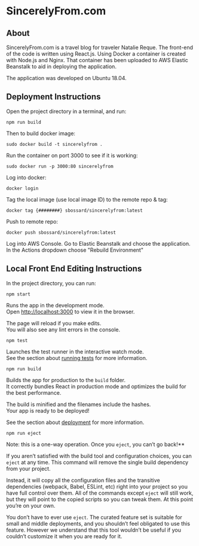 # SincerelyFrom.com

## About
SincerelyFrom.com is a travel blog for traveler Natalie Reque. The front-end of the code is written using React.js. Using Docker a container is created with Node.js and Nginx. That container has been uploaded to AWS Elastic Beanstalk to aid in deploying the application.

The application was developed on Ubuntu 18.04.

## Deployment Instructions

Open the project directory in a terminal, and run:

```npm run build```

Then to build docker image:

```sudo docker build -t sincerelyfrom .```

Run the container on port 3000 to see if it is working:

```sudo docker run -p 3000:80 sincerelyfrom```

Log into docker:

```docker login```

Tag the local image (use local image ID) to the remote repo & tag:

```docker tag {########} sbossard/sincerelyfrom:latest```

Push to remote repo:

```docker push sbossard/sincerelyfrom:latest```

Log into AWS Console. Go to Elastic Beanstalk and choose the application. In the Actions dropdown choose "Rebuild Environment"

## Local Front End Editing Instructions
In the project directory, you can run:

```npm start```

Runs the app in the development mode.<br />
Open [http://localhost:3000](http://localhost:3000) to view it in the browser.

The page will reload if you make edits.<br />
You will also see any lint errors in the console.

```npm test```

Launches the test runner in the interactive watch mode.<br />
See the section about [running tests](https://facebook.github.io/create-react-app/docs/running-tests) for more information.

```npm run build```

Builds the app for production to the `build` folder.<br />
It correctly bundles React in production mode and optimizes the build for the best performance.

The build is minified and the filenames include the hashes.<br />
Your app is ready to be deployed!

See the section about [deployment](https://facebook.github.io/create-react-app/docs/deployment) for more information.

```npm run eject```

Note: this is a one-way operation. Once you `eject`, you can’t go back!**

If you aren’t satisfied with the build tool and configuration choices, you can `eject` at any time. This command will remove the single build dependency from your project.

Instead, it will copy all the configuration files and the transitive dependencies (webpack, Babel, ESLint, etc) right into your project so you have full control over them. All of the commands except `eject` will still work, but they will point to the copied scripts so you can tweak them. At this point you’re on your own.

You don’t have to ever use `eject`. The curated feature set is suitable for small and middle deployments, and you shouldn’t feel obligated to use this feature. However we understand that this tool wouldn’t be useful if you couldn’t customize it when you are ready for it.

